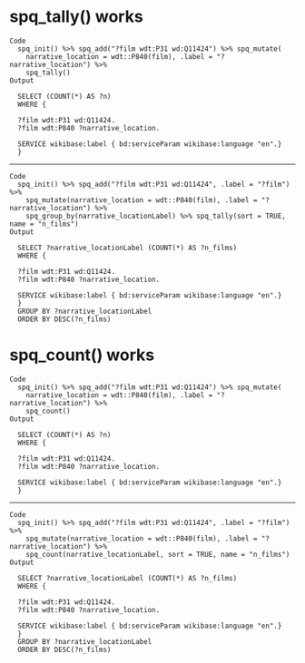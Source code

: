 # spq_tally() works

    Code
      spq_init() %>% spq_add("?film wdt:P31 wd:Q11424") %>% spq_mutate(
        narrative_location = wdt::P840(film), .label = "?narrative_location") %>%
        spq_tally()
    Output
      
      SELECT (COUNT(*) AS ?n)
      WHERE {
      
      ?film wdt:P31 wd:Q11424.
      ?film wdt:P840 ?narrative_location.
      
      SERVICE wikibase:label { bd:serviceParam wikibase:language "en".}
      }
      

---

    Code
      spq_init() %>% spq_add("?film wdt:P31 wd:Q11424", .label = "?film") %>%
        spq_mutate(narrative_location = wdt::P840(film), .label = "?narrative_location") %>%
        spq_group_by(narrative_locationLabel) %>% spq_tally(sort = TRUE, name = "n_films")
    Output
      
      SELECT ?narrative_locationLabel (COUNT(*) AS ?n_films)
      WHERE {
      
      ?film wdt:P31 wd:Q11424.
      ?film wdt:P840 ?narrative_location.
      
      SERVICE wikibase:label { bd:serviceParam wikibase:language "en".}
      }
      GROUP BY ?narrative_locationLabel
      ORDER BY DESC(?n_films)

# spq_count() works

    Code
      spq_init() %>% spq_add("?film wdt:P31 wd:Q11424") %>% spq_mutate(
        narrative_location = wdt::P840(film), .label = "?narrative_location") %>%
        spq_count()
    Output
      
      SELECT (COUNT(*) AS ?n)
      WHERE {
      
      ?film wdt:P31 wd:Q11424.
      ?film wdt:P840 ?narrative_location.
      
      SERVICE wikibase:label { bd:serviceParam wikibase:language "en".}
      }
      

---

    Code
      spq_init() %>% spq_add("?film wdt:P31 wd:Q11424", .label = "?film") %>%
        spq_mutate(narrative_location = wdt::P840(film), .label = "?narrative_location") %>%
        spq_count(narrative_locationLabel, sort = TRUE, name = "n_films")
    Output
      
      SELECT ?narrative_locationLabel (COUNT(*) AS ?n_films)
      WHERE {
      
      ?film wdt:P31 wd:Q11424.
      ?film wdt:P840 ?narrative_location.
      
      SERVICE wikibase:label { bd:serviceParam wikibase:language "en".}
      }
      GROUP BY ?narrative_locationLabel
      ORDER BY DESC(?n_films)


